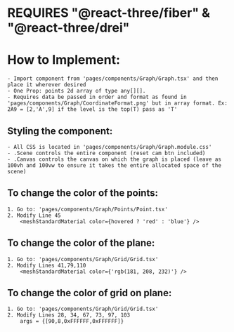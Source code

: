 # REQUIRES "@react-three/fiber" & "@react-three/drei"

# How to Implement:
    - Import component from 'pages/components/Graph/Graph.tsx' and then place it wherever desired 
    - One Prop: points 2d array of type any[][]. 
    - Requires data be passed in order and format as found in 'pages/components/Graph/CoordinateFormat.png' but in array format. Ex: 2A9 = [2,'A',9] if the level is the top(T) pass as 'T'

## Styling the component:
    - All CSS is located in 'pages/components/Graph/Graph.module.css'
    - .Scene controls the entire component (reset cam btn included)
    - .Canvas controls the canvas on which the graph is placed (leave as 100vh and 100vw to ensure it takes the entire allocated space of the scene)


## To change the color of the points: 
    1. Go to: 'pages/components/Graph/Points/Point.tsx'
    2. Modify Line 45 
        <meshStandardMaterial color={hovered ? 'red' : 'blue'} />

## To change the color of the plane:
    1. Go to: 'pages/components/Graph/Grid/Grid.tsx'
    2. Modify Lines 41,79,110
        <meshStandardMaterial color={'rgb(181, 208, 232)'} />

## To change the color of grid on plane:
    1. Go to: 'pages/components/Graph/Grid/Grid.tsx'
    2. Modify Lines 28, 34, 67, 73, 97, 103
        args = {[90,8,0xFFFFFF,0xFFFFFF]}

